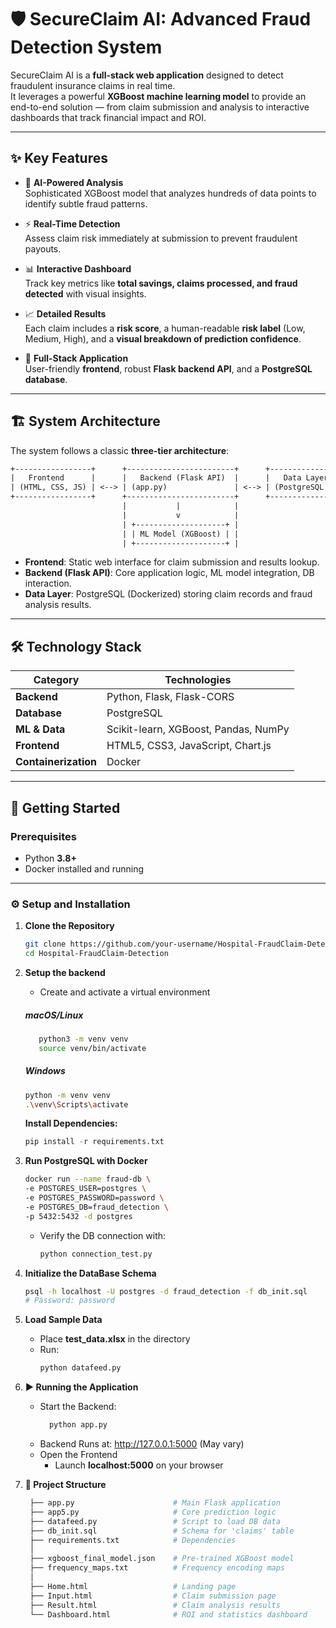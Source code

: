 # 🛡️ SecureClaim AI: Advanced Fraud Detection System

SecureClaim AI is a **full-stack web application** designed to detect fraudulent insurance claims in real time.  
It leverages a powerful **XGBoost machine learning model** to provide an end-to-end solution — from claim submission and analysis to interactive dashboards that track financial impact and ROI.

---

## ✨ Key Features

- 🤖 **AI-Powered Analysis**  
  Sophisticated XGBoost model that analyzes hundreds of data points to identify subtle fraud patterns.

- ⚡ **Real-Time Detection**  
  Assess claim risk immediately at submission to prevent fraudulent payouts.

- 📊 **Interactive Dashboard**  
  Track key metrics like **total savings, claims processed, and fraud detected** with visual insights.

- 📈 **Detailed Results**  
  Each claim includes a **risk score**, a human-readable **risk label** (Low, Medium, High), and a **visual breakdown of prediction confidence**.

- 📂 **Full-Stack Application**  
  User-friendly **frontend**, robust **Flask backend API**, and a **PostgreSQL database**.

---

## 🏗️ System Architecture

The system follows a classic **three-tier architecture**:
```graphql
+-----------------+      +------------------------+      +-------------------+
|   Frontend      |      |   Backend (Flask API)  |      |   Data Layer      |
| (HTML, CSS, JS) | <--> | (app.py)               | <--> | (PostgreSQL DB)   |
+-----------------+      +------------------------+      +-------------------+
                         |           |            |
                         |           v            |
                         | +--------------------+ |
                         | | ML Model (XGBoost) | |
                         | +--------------------+ |
```


- **Frontend**: Static web interface for claim submission and results lookup.  
- **Backend (Flask API)**: Core application logic, ML model integration, DB interaction.  
- **Data Layer**: PostgreSQL (Dockerized) storing claim records and fraud analysis results.  

---

## 🛠️ Technology Stack

| Category        | Technologies |
|-----------------|--------------|
| **Backend**     | Python, Flask, Flask-CORS |
| **Database**    | PostgreSQL |
| **ML & Data**   | Scikit-learn, XGBoost, Pandas, NumPy |
| **Frontend**    | HTML5, CSS3, JavaScript, Chart.js |
| **Containerization** | Docker |

---

## 🚀 Getting Started

### Prerequisites
- Python **3.8+**
- Docker installed and running

---

### ⚙️ Setup and Installation

1. **Clone the Repository**
   ```bash
   git clone https://github.com/your-username/Hospital-FraudClaim-Detection.git
   cd Hospital-FraudClaim-Detection
   ```

2. **Setup the backend**
   - Create and activate a virtual environment

   ##### macOS/Linux
   ```bash
      python3 -m venv venv
      source venv/bin/activate
    ```
    ##### Windows
    ```bash
    python -m venv venv
    .\venv\Scripts\activate
    ```
   **Install Dependencies:**
   
    ```python
    pip install -r requirements.txt
    ```

4. **Run PostgreSQL with Docker**

      ```bash
      docker run --name fraud-db \
      -e POSTGRES_USER=postgres \
      -e POSTGRES_PASSWORD=password \
      -e POSTGRES_DB=fraud_detection \
      -p 5432:5432 -d postgres
      ```
    - Verify the DB connection with:

      ```python
      python connection_test.py
      ```

5. **Initialize the DataBase Schema**

      ```bash
      psql -h localhost -U postgres -d fraud_detection -f db_init.sql
      # Password: password
      ```
6. **Load Sample Data**

      - Place **test_data.xlsx** in the directory
      - Run:
        ```python
        python datafeed.py
        ```
7. **▶️ Running the Application**

      - Start the Backend:
        ```Python
          python app.py
        ```
      - Backend Runs at: http://127.0.0.1:5000
        (May vary)
      - Open the Frontend
          - Launch **localhost:5000** on your browser

8. **📁 Project Structure**

   ```graphql
    ├── app.py                      # Main Flask application
    ├── app5.py                     # Core prediction logic
    ├── datafeed.py                 # Script to load DB data
    ├── db_init.sql                 # Schema for 'claims' table
    ├── requirements.txt            # Dependencies
    │
    ├── xgboost_final_model.json    # Pre-trained XGBoost model
    ├── frequency_maps.txt          # Frequency encoding maps
    │
    ├── Home.html                   # Landing page
    ├── Input.html                  # Claim submission page
    ├── Result.html                 # Claim analysis results
    └── Dashboard.html              # ROI and statistics dashboard
    ```



